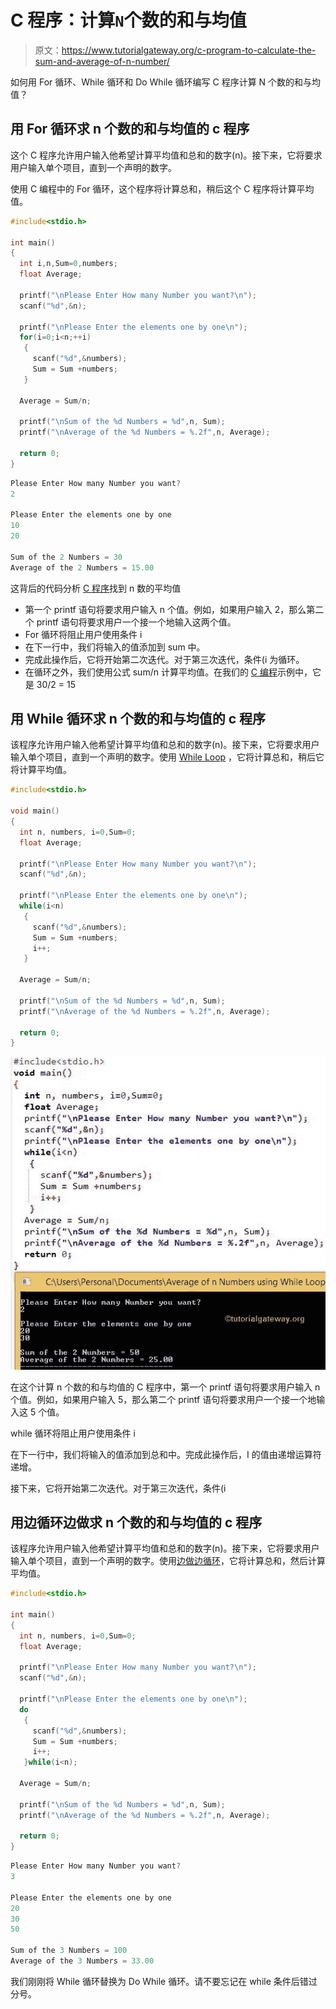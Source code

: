 # C 程序：计算`N`个数的和与均值

> 原文：<https://www.tutorialgateway.org/c-program-to-calculate-the-sum-and-average-of-n-number/>

如何用 For 循环、While 循环和 Do While 循环编写 C 程序计算 N 个数的和与均值？

## 用 For 循环求 n 个数的和与均值的 c 程序

这个 C 程序允许用户输入他希望计算平均值和总和的数字(n)。接下来，它将要求用户输入单个项目，直到一个声明的数字。

使用 C 编程中的 For 循环，这个程序将计算总和，稍后这个 C 程序将计算平均值。

```c
#include<stdio.h>

int main()
{
  int i,n,Sum=0,numbers;
  float Average;

  printf("\nPlease Enter How many Number you want?\n");
  scanf("%d",&n);

  printf("\nPlease Enter the elements one by one\n");
  for(i=0;i<n;++i)
   {
     scanf("%d",&numbers);
     Sum = Sum +numbers;
   }

  Average = Sum/n;

  printf("\nSum of the %d Numbers = %d",n, Sum);
  printf("\nAverage of the %d Numbers = %.2f",n, Average);

  return 0;
}
```

```c
Please Enter How many Number you want?
2

Please Enter the elements one by one
10
20

Sum of the 2 Numbers = 30
Average of the 2 Numbers = 15.00
```

这背后的代码分析 [C 程序](https://www.tutorialgateway.org/c-programming-examples/)找到 n 数的平均值

*   第一个 printf 语句将要求用户输入 n 个值。例如，如果用户输入 2，那么第二个 printf 语句将要求用户一个接一个地输入这两个值。
*   For 循环将阻止用户使用条件 i
*   在下一行中，我们将输入的值添加到 sum 中。
*   完成此操作后，它将开始第二次迭代。对于第三次迭代，条件(i <n will="" fail="" so="" it="" exit="" from="" the="" href="https://www.tutorialgateway.org/for-loop-in-c-programming/">为循环。</n>
*   在循环之外，我们使用公式 sum/n 计算平均值。在我们的 [C 编程](https://www.tutorialgateway.org/c-programming/)示例中，它是 30/2 = 15

## 用 While 循环求 n 个数的和与均值的 c 程序

该程序允许用户输入他希望计算平均值和总和的数字(n)。接下来，它将要求用户输入单个项目，直到一个声明的数字。使用 [While Loop](https://www.tutorialgateway.org/while-loop-in-c/) ，它将计算总和，稍后它将计算平均值。

```c
#include<stdio.h>

void main()
{
  int n, numbers, i=0,Sum=0;
  float Average;

  printf("\nPlease Enter How many Number you want?\n");
  scanf("%d",&n);

  printf("\nPlease Enter the elements one by one\n");
  while(i<n)
   {
     scanf("%d",&numbers);
     Sum = Sum +numbers;
     i++;
   }

  Average = Sum/n;

  printf("\nSum of the %d Numbers = %d",n, Sum);
  printf("\nAverage of the %d Numbers = %.2f",n, Average);

  return 0;
}

```

![Average of n Number Output 2](img/3284deb2d7d8cc1b9a5d06a1ed09e1c0.png)

在这个计算 n 个数的和与均值的 C 程序中，第一个 printf 语句将要求用户输入 n 个值。例如，如果用户输入 5，那么第二个 printf 语句将要求用户一个接一个地输入这 5 个值。

while 循环将阻止用户使用条件 i

在下一行中，我们将输入的值添加到总和中。完成此操作后，I 的值由递增运算符递增。

接下来，它将开始第二次迭代。对于第三次迭代，条件(i

## 用边循环边做求 n 个数的和与均值的 c 程序

该程序允许用户输入他希望计算平均值和总和的数字(n)。接下来，它将要求用户输入单个项目，直到一个声明的数字。使用[边做边循环](https://www.tutorialgateway.org/do-while-loop-in-c/)，它将计算总和，然后计算平均值。

```c
#include<stdio.h>

int main()
{
  int n, numbers, i=0,Sum=0;
  float Average;

  printf("\nPlease Enter How many Number you want?\n");
  scanf("%d",&n);

  printf("\nPlease Enter the elements one by one\n");
  do
   {
     scanf("%d",&numbers);
     Sum = Sum +numbers;
     i++;
   }while(i<n);

  Average = Sum/n;

  printf("\nSum of the %d Numbers = %d",n, Sum);
  printf("\nAverage of the %d Numbers = %.2f",n, Average);

  return 0;
}
```

```c
Please Enter How many Number you want?
3

Please Enter the elements one by one
20
30
50

Sum of the 3 Numbers = 100
Average of the 3 Numbers = 33.00
```

我们刚刚将 While 循环替换为 Do While 循环。请不要忘记在 while 条件后错过分号。